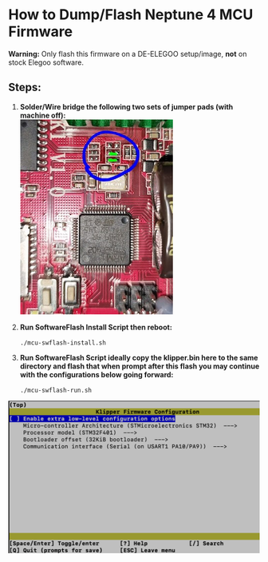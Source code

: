 # How to Dump/Flash Neptune 4 MCU Firmware

**Warning:** Only flash this firmware on a DE-ELEGOO setup/image, **not** on stock Elegoo software.

## Steps:

1. **Solder/Wire bridge the following two sets of jumper pads (with machine off):**\
![Alt text](/pictures/pads-bridge.jpg)

3. **Run SoftwareFlash Install Script then reboot:**

   ```
   ./mcu-swflash-install.sh
   ```

4. **Run SoftwareFlash Script ideally copy the klipper.bin here to the same directory and flash that when prompt after this flash you may continue with the configurations below going forward:**

   ```
   ./mcu-swflash-run.sh
   ```
      
![Alt text](/pictures/flash.png)





